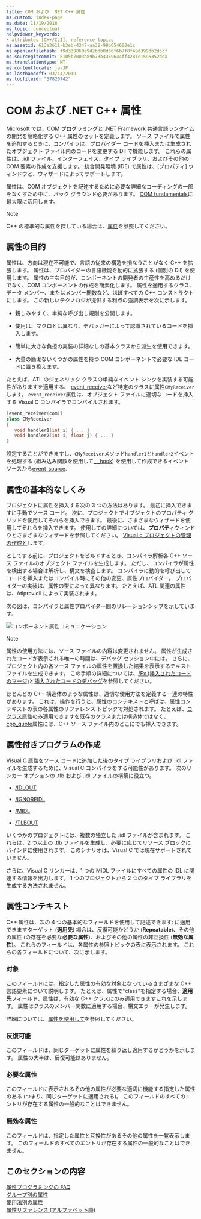 ```yaml
---
title: COM および .NET C++ 属性
ms.custom: index-page
ms.date: 11/19/2018
ms.topic: conceptual
helpviewer_keywords:
- attributes [C++/CLI], reference topics
ms.assetid: 613a3611-b3eb-4347-aa38-99b654600e1c
ms.openlocfilehash: f9d339860e9d2bdb8d66f6b7f8f49d3993b2d5cf
ms.sourcegitcommit: 8105b7003b89b73b4359644ff4281e1595352dda
ms.translationtype: MT
ms.contentlocale: ja-JP
ms.lasthandoff: 03/14/2019
ms.locfileid: "57820742"
---
```

# <a name="c-attributes-for-com-and-net"></a>COM および .NET C++ 属性

Microsoft では、COM プログラミングと .NET Framework 共通言語ランタイムの開発を簡略化する C++ 属性のセットを定義します。 ソース ファイルで属性を追加するときに、コンパイラは、プロバイダー コードを挿入または生成されたオブジェクト ファイル内のコードを変更する Dll で機能します。 これらの属性は、.idl ファイル、インターフェイス、タイプ ライブラリ、およびその他の COM 要素の作成を支援します。 統合開発環境 (IDE) で属性は、[プロパティ] ウィンドウと、ウィザードによってサポートします。

属性は、COM オブジェクトを記述するために必要な詳細なコーディングの一部をなくすため中に、バック グラウンド必要があります。 [COM fundamentals](/windows/desktop/com/the-component-object-model)に最大限に活用します。

> [!NOTE]
> C++ の標準的な属性を探している場合は、[属性](../../cpp/attributes.md)を参照してください。

## <a name="purpose-of-attributes"></a>属性の目的

属性は、方向は現在不可能で、言語の従来の構造を損なうことがなく C++ を拡張します。 属性は、プロバイダーの言語機能を動的に拡張する (個別の Dll) を使用します。 属性の主な目的が、コンポーネントの開発者の生産性を高めるだけでなく、COM コンポーネントの作成を簡素化します。 属性を適用するクラス、データ メンバー、またはメンバー関数など、ほぼすべての C++ コンストラクトにします。 この新しいテクノロジが提供する利点の強調表示を次に示します。

- 親しみやすく、単純な呼び出し規則を公開します。

- 使用は、マクロとは異なり、デバッガーによって認識されているコードを挿入します。

- 簡単に大きな負担の実装の詳細なしの基本クラスから派生を使用できます。

- 大量の簡潔ないくつかの属性を持つ COM コンポーネントで必要な IDL コードに置き換えます。

たとえば、ATL のジェネリック クラスの単純なイベント シンクを実装する可能性がありますを適用する、 [event_receiver](event-receiver.md)など特定のクラスに属性`CMyReceiver`します。 `event_receiver`属性は、オブジェクト ファイルに適切なコードを挿入する Visual C コンパイラでコンパイルされます。

```cpp
[event_receiver(com)]
class CMyReceiver
{
   void handler1(int i) { ... }
   void handler2(int i, float j) { ... }
}
```

設定することができますし、`CMyReceiver`メソッド`handler1`と`handler2`イベントを処理する (組み込み関数を使用して[_ _hook](../../cpp/hook.md)) を使用して作成できるイベント ソースから[event_source](event-source.md).

## <a name="basic-mechanics-of-attributes"></a>属性の基本的なしくみ

プロジェクトに属性を挿入する次の 3 つの方法はあります。 最初に挿入できますに手動でソース コード。 次に、プロジェクトでオブジェクトのプロパティ グリッドを使用してそれらを挿入できます。 最後に、さまざまなウィザードを使用してそれらを挿入できます。 使用しての詳細については、**プロパティ**ウィンドウとさまざまなウィザードを参照してください。 [Visual c プロジェクトの管理の作成と](../../build/creating-and-managing-visual-cpp-projects.md)します。

としてする前に、プロジェクトをビルドするとき、コンパイラ解析各 C++ ソース ファイルのオブジェクト ファイルを生成します。 ただし、コンパイラが属性を検出する場合は解析し、構文を検査します。 コンパイラに動的を呼び出してコードを挿入またはコンパイル時にその他の変更、属性プロバイダー。 プロバイダーの実装は、属性の型によって異なります。 たとえば、ATL 関連の属性は、Atlprov.dll によって実装されます。

次の図は、コンパイラと属性プロバイダー間のリレーションシップを示しています。

![コンポーネント属性コミュニケーション](../media/vccompattrcomm.gif "コンポーネント属性コミュニケーション")

> [!NOTE]
> 属性の使用方法には、ソース ファイルの内容は変更されません。 属性が生成されたコードが表示される唯一の時間は、デバッグ セッション中には。 さらに、プロジェクト内の各ソース ファイルの属性を置換した結果を表示するテキスト ファイルを生成できます。 この手順の詳細については、[/Fx (挿入されたコードのマージ)](../../build/reference/fx-merge-injected-code.md)と[挿入されたコードのデバッグ](/visualstudio/debugger/how-to-debug-injected-code)を参照してください。

ほとんどの C++ 構造体のような属性は、適切な使用方法を定義する一連の特性があります。 これは、操作を行うと、属性のコンテキストと呼ばは、属性コンテキストの表の各属性のリファレンス トピックで対処されます。 たとえば、[コクラス](coclass.md)属性のみ適用できますを既存のクラスまたは構造体ではなく、 [cpp_quote](cpp-quote.md)属性には、C++ ソース ファイル内のどこにでも挿入できます。

## <a name="building-an-attributed-program"></a>属性付きプログラムの作成

Visual C 属性をソース コードに追加した後のタイプ ライブラリおよび .idl ファイルを生成するために、Visual C コンパイラをする可能性があります。 次のリンカー オプションの .tlb および .idl ファイルの構築に役立つ。

- [/IDLOUT](../../build/reference/idlout-name-midl-output-files.md)

- [/IGNOREIDL](../../build/reference/ignoreidl-don-t-process-attributes-into-midl.md)

- [/MIDL](../../build/reference/midl-specify-midl-command-line-options.md)

- [/TLBOUT](../../build/reference/tlbout-name-dot-tlb-file.md)

いくつかのプロジェクトには、複数の独立した .idl ファイルが含まれます。 これらは、2 つ以上の .tlb ファイルを生成し、必要に応じてリソース ブロックにバインドに使用されます。 このシナリオは、Visual C では現在サポートされていません。

さらに、Visual C リンカーは、1 つの MIDL ファイルにすべての属性の IDL に関連する情報を出力します。 1 つのプロジェクトから 2 つのタイプ ライブラリを生成する方法されません。

## <a name="contexts"></a> 属性コンテキスト

C++ 属性は、次の 4 つの基本的なフィールドを使用して記述できます: に適用できますターゲット (**適用先**) 場合は、反復可能かどうか (**Repeatable**)、その他の属性 (の存在を必要な**必要な属性**)、およびその他の属性の非互換性 (**無効な属性**)。 これらのフィールドは、各属性の参照トピックの表に表示されます。 これらの各フィールドについて、次に示します。

### <a name="applies-to"></a>対象

このフィールドには、指定した属性の有効な対象となっているさまざまな C++ 言語要素について説明します。 たとえば、属性で"class"を指定する場合、**適用先**フィールド、属性は、有効な C++ クラスにのみ適用できますこれを示します。 属性はクラスのメンバー関数に適用する場合、構文エラーが発生します。

詳細については、[属性を使用して](attributes-by-usage.md)を参照してください。

### <a name="repeatable"></a>反復可能

このフィールドは、同じターゲットに属性を繰り返し適用するかどうかを示します。 属性の大半は、反復可能はありません。

### <a name="required-attributes"></a>必要な属性

このフィールドに表示されるその他の属性が必要な適切に機能する指定した属性のある (つまり、同じターゲットに適用される)。 このフィールドのすべてのエントリが存在する属性の一般的なことはできません。

### <a name="invalid-attributes"></a>無効な属性

このフィールドは、指定した属性と互換性があるその他の属性を一覧表示します。 このフィールドのすべてのエントリが存在する属性の一般的なことはできません。

## <a name="in-this-section"></a>このセクションの内容

[属性プログラミングの FAQ](attribute-programming-faq.md)<br/>
[グループ別の属性](attributes-by-group.md)<br/>
[使用法別の属性](attributes-by-usage.md)<br/>
[属性リファレンス (アルファベット順)](attributes-alphabetical-reference.md)